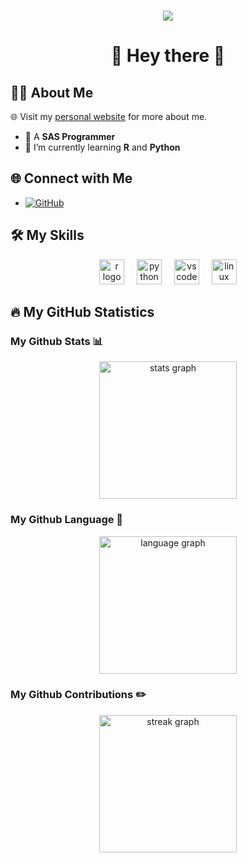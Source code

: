 <!--
**DawnYe/DawnYe** is a ✨ _special_ ✨ repository because its `README.md` (this file) appears on your GitHub profile.

Here are some ideas to get you started:

- 🔭 I’m currently working on ...
- 🌱 I’m currently learning ...
- 👯 I’m looking to collaborate on ...
- 🤔 I’m looking for help with ...
- 💬 Ask me about ...
- 📫 How to reach me: ...
- 😄 Pronouns: ...
- ⚡ Fun fact: ...
-->

###

<div align="center">
  <img src="https://visitor-badge.laobi.icu/badge?page_id=DawnYe.DawnYe"/>
</div>

<h1 align="center">👋 Hey there 👋</h1>

<h2 align="left">👩‍💻 About Me</h2>

🌐 Visit my [personal website](https://dawnye.github.io) for more about me.

- 🔭 A **SAS Programmer**
- 🌱 I’m currently learning **R** and **Python**

## 🌐 Connect with Me 

- [![GitHub](https://img.shields.io/badge/-GitHub-181717?style=flat-square&logo=github)](https://github.com/dawnye)

## 🛠️ My Skills 

<div align="center">
  <img src="https://cdn.jsdelivr.net/gh/devicons/devicon/icons/r/r-original.svg" height="40" alt="r logo"  />
  <img width="12" />
  <img src="https://cdn.jsdelivr.net/gh/devicons/devicon/icons/python/python-original.svg" height="40" alt="python logo"  />
  <img width="12" />
  <img src="https://cdn.jsdelivr.net/gh/devicons/devicon/icons/vscode/vscode-original.svg" height="40" alt="vscode logo"  />
  <img width="12" />
  <img src="https://cdn.jsdelivr.net/gh/devicons/devicon/icons/linux/linux-original.svg" height="40" alt="linux logo"  />
</div>


## 🔥 My GitHub Statistics

### My Github Stats 📊

<div align="center">
  <img src="https://github-readme-stats.vercel.app/api?username=dawnye&show_icons=true&theme=dark&count_private=true" height="220" alt="stats graph"  />
</div>

### My Github Language 🧱

<div align="center">
  <img src="https://github-readme-stats.vercel.app/api/top-langs/?username=dawnye&theme=dark&layout=compact" height="220" alt="language graph"  />
</div>

### My Github Contributions ✏️

<div align="center">
  <img src="https://streak-stats.demolab.com?user=DawnYe&locale=en&mode=daily&theme=dark&hide_border=false&border_radius=5&order=3" height="220" alt="streak graph"  />
</div>
